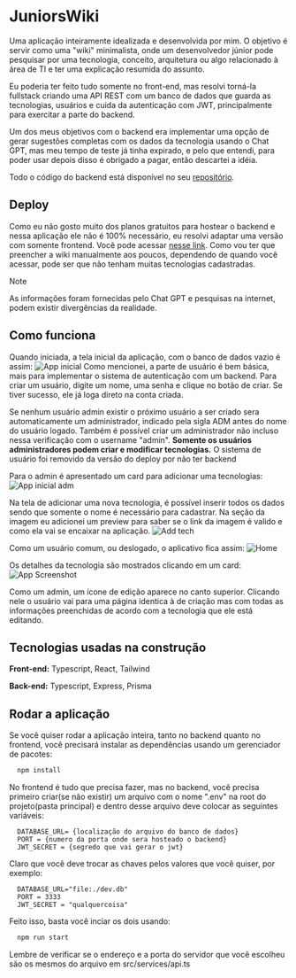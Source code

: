 
# JuniorsWiki

Uma aplicação inteiramente idealizada e desenvolvida por mim. O objetivo é servir como uma "wiki" minimalista, onde um desenvolvedor júnior pode pesquisar por uma tecnologia, conceito, arquitetura ou algo relacionado à área de TI e ter uma explicação resumida do assunto.

Eu poderia ter feito tudo somente no front-end, mas resolvi torná-la fullstack criando uma API REST com um banco de dados que guarda as tecnologias, usuários e cuida da autenticação com JWT, principalmente para exercitar a parte do backend.

Um dos meus objetivos com o backend era implementar uma opção de gerar sugestões completas com os dados da tecnologia usando o Chat GPT, mas meu tempo de teste já tinha expirado, e pelo que entendi, para poder usar depois disso é obrigado a pagar, então descartei a idéia.

Todo o código do backend está disponível no seu [repositório](https://github.com/sogbog/JuniorsWiki_Backend).
## Deploy

Como eu não gosto muito dos planos gratuitos para hostear o backend e nessa aplicação ele não é 100% necessário, eu resolvi adaptar uma versão com somente frontend. Você pode acessar [nesse link](https://sogbog.github.io/JuniorsWiki/). Como vou ter que preencher a wiki manualmente aos poucos, dependendo de quando você acessar, pode ser que não tenham muitas tecnologias cadastradas.

> [!NOTE]
> As informações foram fornecidas pelo Chat GPT e pesquisas na internet, podem existir divergências da realidade.

## Como funciona
Quando iniciada, a tela inicial da aplicação, com o banco de dados vazio é assim:
![App inicial](https://i.imgur.com/Yr3xUee.png)
Como mencionei, a parte de usuário é bem básica, mais para implementar o sistema de autenticação com um backend. Para criar um usuário, digite um nome, uma senha e clique no botão de criar. Se tiver sucesso, ele já loga direto na conta criada. 

Se nenhum usuário admin existir o próximo usuário a ser criado sera automaticamente um administrador, indicado pela sigla ADM antes do nome do usuário logado. Também é possível criar um administrador não incluso nessa verificação com o username "admin". **Somente os usuários administradores podem criar e modificar tecnologias.** O sistema de usuário foi removido da versão do deploy por não ter backend

Para o admin é apresentado um card para adicionar uma tecnologias:
![App inicial adm](https://imgur.com/gO7zfvU.png)

Na tela de adicionar uma nova tecnologia, é possível inserir todos os dados sendo que somente o nome é necessário para cadastrar.
Na seção da imagem eu adicionei um preview para saber se o link da imagem é valido e como ela vai se encaixar na aplicação.
![Add tech](https://imgur.com/GO7Be5T.png)

Como um usuário comum, ou deslogado, o aplicativo fica assim:
![Home](https://imgur.com/XgSAarv.png)

Os detalhes da tecnologia são mostrados clicando em um card:
![App Screenshot](https://imgur.com/SQauts3.png)

Como um admin, um ícone de edição aparece no canto superior. Clicando nele o usuário vai para uma página identica à de criação mas com todas as informações preenchidas de acordo com a tecnologia que ele está editando.
## Tecnologias usadas na construção

**Front-end:** Typescript, React, Tailwind

**Back-end:** Typescript, Express, Prisma


## Rodar a aplicação

Se você quiser rodar a aplicação inteira, tanto no backend quanto no frontend, você precisará instalar as dependências usando um gerenciador de pacotes:


```bash
  npm install
```

No frontend é tudo que precisa fazer, mas no backend, você precisa primeiro criar(se não existir) um arquivo com o nome ".env" na root do projeto(pasta principal) e dentro desse arquivo deve colocar as seguintes variáveis:

```env
  DATABASE_URL= {localização do arquivo do banco de dados}
  PORT = {numero da porta onde sera hosteado o backend}
  JWT_SECRET = {segredo que vai gerar o jwt}
```
Claro que você deve trocar as chaves pelos valores que você quiser, por exemplo:
```env
  DATABASE_URL="file:./dev.db"
  PORT = 3333
  JWT_SECRET = "qualquercoisa"
```

Feito isso, basta você inciar os dois usando:


```bash
  npm run start
```

Lembre de verificar se o endereço e a porta do servidor que você escolheu são os mesmos do arquivo em src/services/api.ts